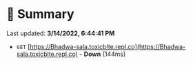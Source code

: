 # 📖 Summary
Last updated: **3/14/2022, 6:44:41 PM**

- `GET` [https://Bhadwa-sala.toxicblte.repl.co](https://Bhadwa-sala.toxicblte.repl.co) - **Down** (144ms)
